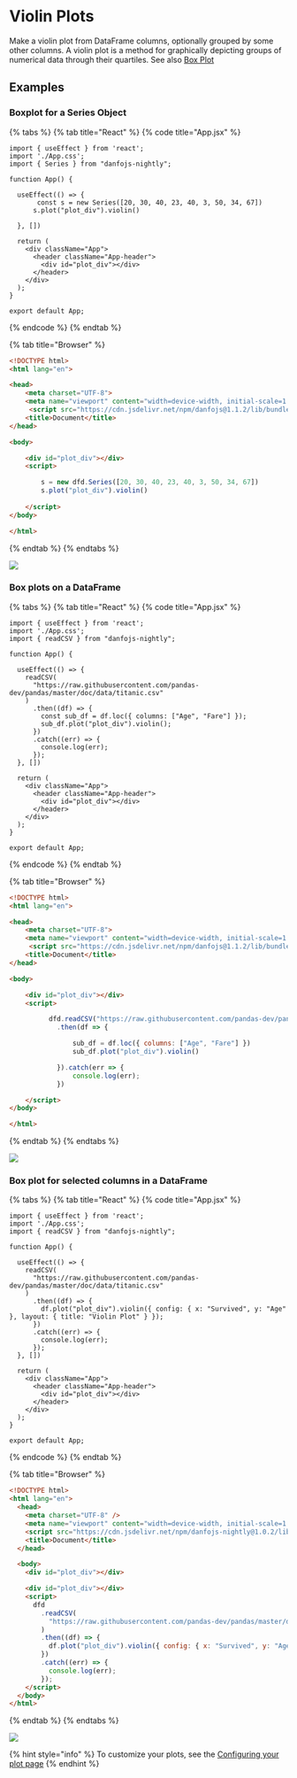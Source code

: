 # Violin Plots

Make a violin plot from DataFrame columns, optionally grouped by some other columns. A violin plot is a method for graphically depicting groups of numerical data through their quartiles. See also [Box Plot](box-plots.md)

## Examples

### Boxplot for a Series Object

{% tabs %}
{% tab title="React" %}
{% code title="App.jsx" %}
```tsx
import { useEffect } from 'react';
import './App.css';
import { Series } from "danfojs-nightly";

function App() {

  useEffect(() => {
       const s = new Series([20, 30, 40, 23, 40, 3, 50, 34, 67])
      s.plot("plot_div").violin()

  }, [])

  return (
    <div className="App">
      <header className="App-header">
        <div id="plot_div"></div>
      </header>
    </div>
  );
}

export default App;
```
{% endcode %}
{% endtab %}

{% tab title="Browser" %}
```html
<!DOCTYPE html>
<html lang="en">

<head>
    <meta charset="UTF-8">
    <meta name="viewport" content="width=device-width, initial-scale=1.0">
     <script src="https://cdn.jsdelivr.net/npm/danfojs@1.1.2/lib/bundle.min.js"></script>
    <title>Document</title>
</head>

<body>

    <div id="plot_div"></div>
    <script>

        s = new dfd.Series([20, 30, 40, 23, 40, 3, 50, 34, 67])
        s.plot("plot_div").violin()
         
    </script>
</body>

</html>
```
{% endtab %}
{% endtabs %}

![](../../.gitbook/assets/newplot-25-.png)

### Box plots on a DataFrame

{% tabs %}
{% tab title="React" %}
{% code title="App.jsx" %}
```tsx
import { useEffect } from 'react';
import './App.css';
import { readCSV } from "danfojs-nightly";

function App() {

  useEffect(() => {
    readCSV(
      "https://raw.githubusercontent.com/pandas-dev/pandas/master/doc/data/titanic.csv"
    )
      .then((df) => {
        const sub_df = df.loc({ columns: ["Age", "Fare"] });
        sub_df.plot("plot_div").violin();
      })
      .catch((err) => {
        console.log(err);
      });
  }, [])

  return (
    <div className="App">
      <header className="App-header">
        <div id="plot_div"></div>
      </header>
    </div>
  );
}

export default App;
```
{% endcode %}
{% endtab %}

{% tab title="Browser" %}
```html
<!DOCTYPE html>
<html lang="en">

<head>
    <meta charset="UTF-8">
    <meta name="viewport" content="width=device-width, initial-scale=1.0">
     <script src="https://cdn.jsdelivr.net/npm/danfojs@1.1.2/lib/bundle.min.js"></script>
    <title>Document</title>
</head>

<body>

    <div id="plot_div"></div>
    <script>

          dfd.readCSV("https://raw.githubusercontent.com/pandas-dev/pandas/master/doc/data/titanic.csv")
            .then(df => {

                sub_df = df.loc({ columns: ["Age", "Fare"] })
                sub_df.plot("plot_div").violin()

            }).catch(err => {
                console.log(err);
            })

    </script>
</body>

</html>
```
{% endtab %}
{% endtabs %}

![](../../.gitbook/assets/newplot-26-.png)

### Box plot for selected columns in a DataFrame

{% tabs %}
{% tab title="React" %}
{% code title="App.jsx" %}
```tsx
import { useEffect } from 'react';
import './App.css';
import { readCSV } from "danfojs-nightly";

function App() {

  useEffect(() => {
    readCSV(
      "https://raw.githubusercontent.com/pandas-dev/pandas/master/doc/data/titanic.csv"
    )
      .then((df) => {
        df.plot("plot_div").violin({ config: { x: "Survived", y: "Age" }, layout: { title: "Violin Plot" } });
      })
      .catch((err) => {
        console.log(err);
      });
  }, [])

  return (
    <div className="App">
      <header className="App-header">
        <div id="plot_div"></div>
      </header>
    </div>
  );
}

export default App;
```
{% endcode %}
{% endtab %}

{% tab title="Browser" %}
```html
<!DOCTYPE html>
<html lang="en">
  <head>
    <meta charset="UTF-8" />
    <meta name="viewport" content="width=device-width, initial-scale=1.0" />
    <script src="https://cdn.jsdelivr.net/npm/danfojs-nightly@1.0.2/lib/bundle.js"></script>
    <title>Document</title>
  </head>

  <body>
    <div id="plot_div"></div>

    <div id="plot_div"></div>
    <script>
      dfd
        .readCSV(
          "https://raw.githubusercontent.com/pandas-dev/pandas/master/doc/data/titanic.csv"
        )
        .then((df) => {
          df.plot("plot_div").violin({ config: { x: "Survived", y: "Age" } });
        })
        .catch((err) => {
          console.log(err);
        });
    </script>
  </body>
</html>
```
{% endtab %}
{% endtabs %}

![](../../.gitbook/assets/newplot-27-.png)

{% hint style="info" %}
To customize your plots, see the [Configuring your plot page](configuring-your-plots.md)
{% endhint %}
